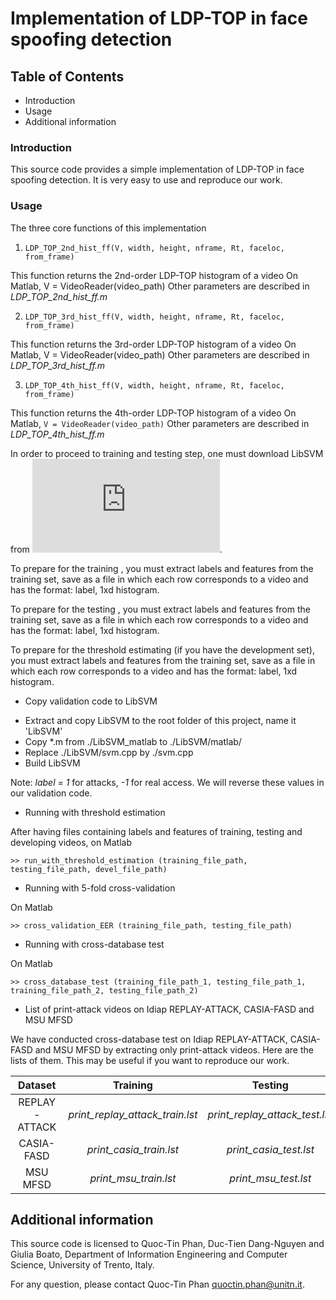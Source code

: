 # Implementation of LDP-TOP in face spoofing detection

## Table of Contents

- Introduction
- Usage
- Additional information


### Introduction


This source code provides a simple implementation of LDP-TOP in face spoofing detection.
It is very easy to use and reproduce our work.


### Usage

The three core functions of this implementation

1. ```LDP_TOP_2nd_hist_ff(V, width, height, nframe, Rt, faceloc, from_frame)```

This function returns the 2nd-order LDP-TOP histogram of a video
On Matlab, V = VideoReader(video_path)
Other parameters are described in *LDP_TOP_2nd_hist_ff.m*

2. ```LDP_TOP_3rd_hist_ff(V, width, height, nframe, Rt, faceloc, from_frame)```

This function returns the 3rd-order LDP-TOP histogram of a video
On Matlab, V = VideoReader(video_path)
Other parameters are described in *LDP_TOP_3rd_hist_ff.m*

3. ```LDP_TOP_4th_hist_ff(V, width, height, nframe, Rt, faceloc, from_frame)```

This function returns the 4th-order LDP-TOP histogram of a video
On Matlab, ```V = VideoReader(video_path)```
Other parameters are described in *LDP_TOP_4th_hist_ff.m*

In order to proceed to training and testing step, one must download LibSVM
from ![here](https://www.csie.ntu.edu.tw/~cjlin/libsvm/index.html).

To prepare for the training , you must extract labels and features from the training set,
save as a file in which each row corresponds to a video and has the
format: label, 1xd histogram.

To prepare for the testing , you must extract labels and features from the training set,
save as a file in which each row corresponds to a video and has the
format: label, 1xd histogram.

To prepare for the threshold estimating (if you have the development set),
you must extract labels and features from the training set, save as a file in which
each row corresponds to a video and has the format: label, 1xd histogram.

* Copy validation code to LibSVM

- Extract and copy LibSVM to the root folder of this project, name it 'LibSVM'
- Copy *.m from ./LibSVM_matlab to ./LibSVM/matlab/
- Replace ./LibSVM/svm.cpp by ./svm.cpp
- Build LibSVM

Note: *label = 1* for attacks, *-1* for real access. We will reverse these values in our validation code.

* Running with threshold estimation

After having files containing labels and features of training, testing and developing videos, on Matlab

```>> run_with_threshold_estimation (training_file_path, testing_file_path, devel_file_path)```

* Running with 5-fold cross-validation

On Matlab

```>> cross_validation_EER (training_file_path, testing_file_path)```

* Running with cross-database test

On Matlab

```>> cross_database_test (training_file_path_1, testing_file_path_1, training_file_path_2, testing_file_path_2)```

* List of print-attack videos on Idiap REPLAY-ATTACK, CASIA-FASD and MSU MFSD

We have conducted cross-database test on Idiap REPLAY-ATTACK, CASIA-FASD and MSU MFSD by
extracting only print-attack videos. Here are the lists of them. This may be useful if
you want to reproduce our work.

| Dataset | Training | Testing |
| :-------:|:--------:|:-------:|	                    
| REPLAY-ATTACK | *print_replay_attack_train.lst* | *print_replay_attack_test.lst* |
| CASIA-FASD | *print_casia_train.lst* | *print_casia_test.lst* |
| MSU MFSD   | *print_msu_train.lst*   | *print_msu_test.lst* |


## Additional information


This source code is licensed to Quoc-Tin Phan, Duc-Tien Dang-Nguyen and Giulia Boato,
Department of Information Engineering and Computer Science, University of Trento, Italy.


For any question, please contact Quoc-Tin Phan <quoctin.phan@unitn.it>.
